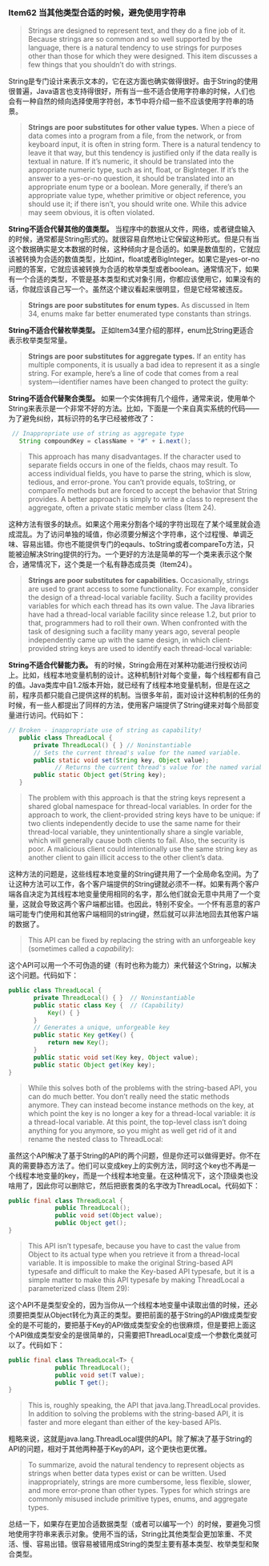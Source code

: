 ### Item62 当其他类型合适的时候，避免使用字符串

> Strings are designed to represent text, and they do a fine job of it. Because strings are so common and so well supported by the language, there is a natural tendency to use strings for purposes other than those for which they were designed. This item discusses a few things that you shouldn’t do with strings.

String是专门设计来表示文本的，它在这方面也确实做得很好。由于String的使用很普遍，Java语言也支持得很好，所有当一些不适合使用字符串的时候，人们也会有一种自然的倾向选择使用字符创，本节中将介绍一些不应该使用字符串的场景。

> **Strings are poor substitutes for other value types.** When a piece of data comes into a program from a file, from the network, or from keyboard input, it is often in string form. There is a natural tendency to leave it that way, but this tendency is justified only if the data really is textual in nature. If it’s numeric, it should be translated into the appropriate numeric type, such as int, float, or BigInteger. If it’s the answer to a yes-or-no question, it should be translated into an appropriate enum type or a boolean. More generally, if there’s an appropriate value type, whether primitive or object reference, you should use it; if there isn’t, you should write one. While this advice may seem obvious, it is often violated.

**String不适合代替其他的值类型。** 当程序中的数据从文件，网络，或者键盘输入的时候，通常都是String形式的。就很容易自然地让它保留这种形式。但是只有当这个数据确实是文本数据的时候，这种倾向才是合适的。如果是数值型的，它就应该被转换为合适的数值类型，比如int，float或者BigInteger。如果它是yes-or-no问题的答案，它就应该被转换为合适的枚举类型或者boolean。通常情况下，如果有一个合适的类型，不管是基本类型和式对象引用，你都应该使用它，如果没有的话，你就应该自己写一个。虽然这个建议看起来很明显，但是它经常被违反。

> **Strings are poor substitutes for enum types.** As discussed in Item 34, enums make far better enumerated type constants than strings.

**String不适合代替枚举类型。** 正如Item34里介绍的那样，enum比String更适合表示枚举类型常量。

> **Strings are poor substitutes for aggregate types.** If an entity has multiple components, it is usually a bad idea to represent it as a single string. For example, here’s a line of code that comes from a real system—identifier names have been changed to protect the guilty:

**String不适合代替聚合类型。** 如果一个实体拥有几个组件，通常来说，使用单个String来表示是一个非常不好的方法。比如，下面是一个来自真实系统的代码——为了避免纠纷，其标识符的名字已经被修改了：

```java
 // Inappropriate use of string as aggregate type
   String compoundKey = className + "#" + i.next();
```

> This approach has many disadvantages. If the character used to separate fields occurs in one of the fields, chaos may result. To access individual fields, you have to parse the string, which is slow, tedious, and error-prone. You can’t provide equals, toString, or compareTo methods but are forced to accept the behavior that String provides. A better approach is simply to write a class to represent the aggregate, often a private static member class (Item 24).

这种方法有很多的缺点。如果这个用来分割各个域的字符出现在了某个域里就会造成混乱。为了访问单独的域值，你必须要分解这个字符串，这个过程慢、单调乏味、容易出错。你也不能提供专门的eqauls、toString或者compareTo方法，只能被迫解决String提供的行为。一个更好的方法是简单的写一个类来表示这个聚合，通常情况下，这个类是一个私有静态成员类（Item24）。

> **Strings are poor substitutes for capabilities.** Occasionally, strings are used to grant access to some functionality. For example, consider the design of a thread-local variable facility. Such a facility provides variables for which each thread has its own value. The Java libraries have had a thread-local variable facility since release 1.2, but prior to that, programmers had to roll their own. When confronted with the task of designing such a facility many years ago, several people independently came up with the same design, in which client-provided string keys are used to identify each thread-local variable:

**String不适合代替能力表。** 有的时候，String会用在对某种功能进行授权访问上。比如，线程本地变量机制的设计。这种机制针对每个变量，每个线程都有自己的值。Java类库中自1.2版本开始，就已经有了线程本地变量机制，但是在这之前，程序员都只能自己提供这样的机制。当很多年前，面对设计这种机制的任务的时候，有一些人都提出了同样的方法，使用客户端提供了String键来对每个局部变量进行访问。代码如下：

```java
// Broken - inappropriate use of string as capability!
   public class ThreadLocal {
       private ThreadLocal() { } // Noninstantiable
       // Sets the current thread's value for the named variable.
       public static void set(String key, Object value);
			 // Returns the current thread's value for the named variable.
       public static Object get(String key);
   }
```

> The problem with this approach is that the string keys represent a shared global namespace for thread-local variables. In order for the approach to work, the client-provided string keys have to be unique: if two clients independently decide to use the same name for their thread-local variable, they unintentionally share a single variable, which will generally cause both clients to fail. Also, the security is poor. A malicious client could intentionally use the same string key as another client to gain illicit access to the other client’s data.

这种方法的问题是，这些线程本地变量的String键共用了一个全局命名空间。为了让这种方法可以工作，各个客户端提供的String键就必须不一样。如果有两个客户端各自决定为其线程本地变量使用相同的名字，那么他们就会无意中共用了一个变量，这就会导致这两个客户端都出错。也因此，特别不安全。一个怀有恶意的客户端可能专门使用和其他客户端相同的string键，然后就可以非法地回去其他客户端的数据了。

> This API can be fixed by replacing the string with an unforgeable key (sometimes called a *capability*):

这个API可以用一个不可伪造的键（有时也称为能力）来代替这个String，以解决这个问题。代码如下：

```java
public class ThreadLocal {
       private ThreadLocal() { }  // Noninstantiable
       public static class Key {  // (Capability)
           Key() { }
       }
       // Generates a unique, unforgeable key
       public static Key getKey() {
           return new Key();
       }
       public static void set(Key key, Object value);
       public static Object get(Key key);
}
```

> While this solves both of the problems with the string-based API, you can do much better. You don’t really need the static methods anymore. They can instead become instance methods on the key, at which point the key is no longer a key for a thread-local variable: it *is* a thread-local variable. At this point, the top-level class isn’t doing anything for you anymore, so you might as well get rid of it and rename the nested class to ThreadLocal:

虽然这个API解决了基于String的API的两个问题，但是你还可以做得更好。你不在真的需要静态方法了。他们可以变成key上的实例方法，同时这个key也不再是一个线程本地变量的key，而是一个线程本地变量。在这种情况下，这个顶级类也没啥用了，因此你可以删除它，然后把嵌套类的名字改为ThreadLocal。代码如下：

```java
public final class ThreadLocal {
             public ThreadLocal();
             public void set(Object value);
             public Object get();
}
```

> This API isn’t typesafe, because you have to cast the value from Object to its actual type when you retrieve it from a thread-local variable. It is impossible to make the original String-based API typesafe and difficult to make the Key-based API typesafe, but it is a simple matter to make this API typesafe by making ThreadLocal a parameterized class (Item 29):

这个API不是类型安全的，因为当你从一个线程本地变量中读取出值的时候，还必须要把类型从Object转化为真正的类型。要把前面的基于String的API做成类型安全的是不可能的，要把基于Key的API做成类型安全的也很麻烦，但是要把上面这个API做成类型安全的是很简单的，只需要把ThreadLocal变成一个参数化类就可以了。代码如下：

```java
public final class ThreadLocal<T> {
             public ThreadLocal();
             public void set(T value);
             public T get();
}
```

> This is, roughly speaking, the API that java.lang.ThreadLocal provides. In addition to solving the problems with the string-based API, it is faster and more elegant than either of the key-based APIs.

粗略来说，这就是java.lang.ThreadLocal提供的API。除了解决了基于String的API的问题，相对于其他两种基于Key的API，这个更快也更优雅。

> To summarize, avoid the natural tendency to represent objects as strings when better data types exist or can be written. Used inappropriately, strings are more cumbersome, less flexible, slower, and more error-prone than other types. Types for which strings are commonly misused include primitive types, enums, and aggregate types.

总结一下，如果存在更加合适数据类型（或者可以编写一个）的时候，要避免习惯地使用字符串来表示对象。使用不当的话，String比其他类型会更加笨重、不灵活、慢、容易出错。很容易被错用成String的类型主要有基本类型、枚举类型和聚合类型。
